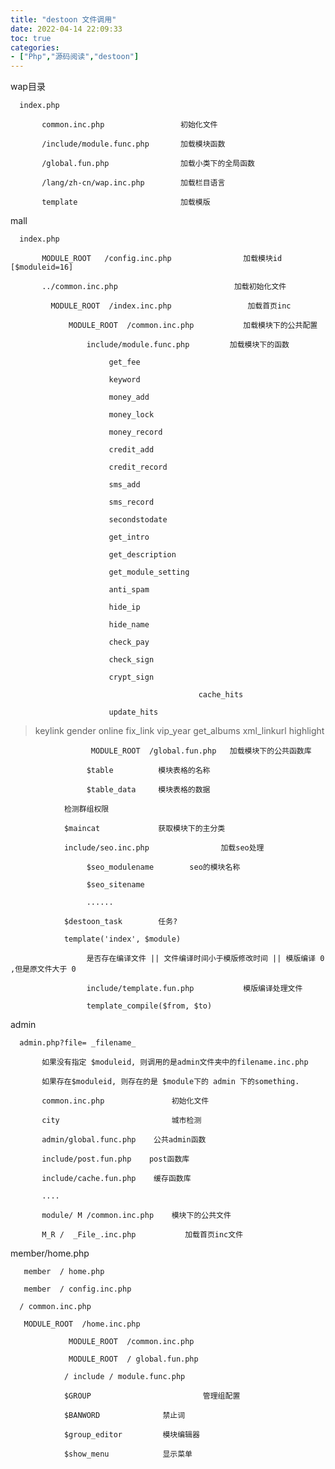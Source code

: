 ```yaml
---
title: "destoon 文件调用"
date: 2022-04-14 22:09:33
toc: true
categories:
- ["Php","源码阅读","destoon"]
---
```


wap目录

      index.php 

           common.inc.php                 初始化文件 

           /include/module.func.php       加载模块函数 

           /global.fun.php                加载小类下的全局函数 

           /lang/zh-cn/wap.inc.php        加载栏目语言 

           template                       加载模版 

mall

      index.php                     

           MODULE_ROOT   /config.inc.php                加载模块id [$moduleid=16] 

           ../common.inc.php                          加载初始化文件 

             MODULE_ROOT  /index.inc.php                 加载首页inc 

                 MODULE_ROOT  /common.inc.php           加载模块下的公共配置 

                     include/module.func.php         加载模块下的函数   

                          get_fee 

                          keyword 

                          money_add 

                          money_lock 

                          money_record 

                          credit_add 

                          credit_record 

                          sms_add 

                          sms_record 

                          secondstodate 

                          get_intro 

                          get_description 

                          get_module_setting 

                          anti_spam 

                          hide_ip 

                          hide_name 

                          check_pay 

                          check_sign 

                          crypt_sign           

                                              cache_hits 

                          update_hits 
> keylink
> gender
> online
> fix_link
> vip_year
> get_albums
> xml_linkurl
> highlight

                      MODULE_ROOT  /global.fun.php   加载模块下的公共函数库 

                     $table          模块表格的名称 

                     $table_data     模块表格的数据    

                检测群组权限 

                $maincat             获取模块下的主分类 

                include/seo.inc.php                加载seo处理 

                     $seo_modulename        seo的模块名称 

                     $seo_sitename            

                     ...... 

                $destoon_task        任务? 

                template('index', $module) 

                     是否存在编译文件 || 文件编译时间小于模版修改时间 || 模版编译 0 ,但是原文件大于 0 

                     include/template.fun.php           模版编译处理文件 

                     template_compile($from, $to) 

                                              

admin

      admin.php?file= _filename_

           如果没有指定 $moduleid, 则调用的是admin文件夹中的filename.inc.php 

           如果存在$moduleid, 则存在的是 $module下的 admin 下的something. 

           common.inc.php               初始化文件 

           city                         城市检测 

           admin/global.func.php    公共admin函数 

           include/post.fun.php    post函数库 

           include/cache.fun.php    缓存函数库 

           .... 

           module/ M /common.inc.php    模块下的公共文件 

           M_R /  _File_.inc.php           加载首页inc文件 


member/home.php

       member  / home.php

       member  / config.inc.php

      / common.inc.php 

       MODULE_ROOT  /home.inc.php

                 MODULE_ROOT  /common.inc.php

                 MODULE_ROOT  / global.fun.php

                / include / module.func.php 

                $GROUP                         管理组配置 

                $BANWORD              禁止词 

                $group_editor         模块编辑器 

                $show_menu            显示菜单

